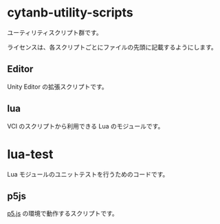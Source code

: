 # cytanb-utility-scripts

ユーティリティスクリプト群です。

ライセンスは、各スクリプトごとにファイルの先頭に記載するようにします。

## Editor

Unity Editor の拡張スクリプトです。

## lua

VCI のスクリプトから利用できる Lua のモジュールです。

# lua-test

Lua モジュールのユニットテストを行うためのコードです。

## p5js

[p5.js](https://p5js.org/) の環境で動作するスクリプトです。
